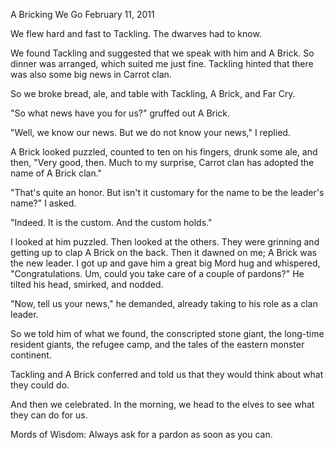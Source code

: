 A Bricking We Go
February 11, 2011

We flew hard and fast to Tackling. The dwarves had to know.

We found Tackling and suggested that we speak with him and A Brick. So dinner was arranged, which suited me just fine. Tackling hinted that there was also some big news in Carrot clan.

So we broke bread, ale, and table with Tackling, A Brick, and Far Cry.

"So what news have you for us?" gruffed out A Brick.

"Well, we know our news. But we do not know your news," I replied.

A Brick looked puzzled, counted to ten on his fingers, drunk some ale, and then, "Very good, then. Much to my surprise, Carrot clan has adopted the name of A Brick clan."

"That's quite an honor. But isn't it customary for the name to be the leader's name?" I asked.

"Indeed. It is the custom. And the custom holds."

I looked at him puzzled. Then looked at the others. They were grinning and getting up to clap A Brick on the back. Then it dawned on me; A Brick was the new leader. I got up and gave him a great big Mord hug and whispered, "Congratulations. Um, could you take care of a couple of pardons?" He tilted his head, smirked, and nodded.

"Now, tell us your news," he demanded, already taking to his role as a clan leader.

So we told him of what we found,  the conscripted stone giant,  the long-time resident giants, the refugee camp, and the tales of the eastern monster continent.

Tackling and A Brick conferred and told us that they would think about what they could do.

And then we celebrated. In the morning, we head to the elves to see what they can do for us.

Mords of Wisdom: Always ask for a pardon as soon as you can.